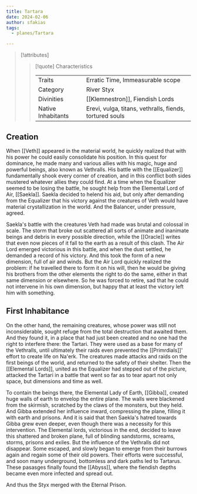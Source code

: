```yaml
---
title: Tartara
date: 2024-02-06
author: sfakias
tags:
  - planes/Tartara

---
```

> [!attributes]
> 
> > [!quote] Characteristics
> >
> > | | |
> > | --- | --- |
> > | Traits |  Erratic Time, Immeasurable scope |
> > | Category |  River Styx |
> > | Divinities |  [[Klemnestron]], Fiendish Lords |
> > | Native Inhabitants |  Erevi, vulga, titans, vethralls, fiends, tortured souls |

## Creation

When [[Veth]] appeared in the material world, he quickly realized that with his power he could easily consolidate his position. In this quest for dominance, he made many and various allies with his magic, huge and powerful beings, also known as Vethralls. His battle with the [[Equalizer]] fundamentally shook every corner of creation, and in this conflict both sides mustered whatever allies they could find. At a time when the Equalizer seemed to be losing the battle, he sought help from the Elemental Lord of Air, [[Saekla]]. Saekla decided to helend his aid, but only after demanding from the Equalizer that his victory against the creatures of Veth would have material crystallization in the world. And the Balancer, under pressure, agreed.

Saekla's battle with the creatures Veth had made was brutal and colossal in scale. The storm that broke out scattered all sorts of animate and inanimate beings and debris in every possible direction, while the [[Oracle]] writes that even now pieces of it fall to the earth as a result of this clash. The Air Lord emerged victorious in this battle, and when the dust settled, he demanded a record of his victory. And this took the form of a new dimension, full of air and winds. But the Air Lord quickly realized the problem: if he travelled there to form it on his will, then he would be giving his brothers from the other elements the right to do the same, either in that same dimension or elsewhere. So he was forced to retire, sad that he could not intervene in his own dimension, but happy that at least the victory left him with something.

## First Inhabitance

On the other hand, the remaining creatures, whose power was still not inconsiderable, sought refuge from the total destruction that awaited them. And they found it, in a place that had just been created and no one had the right to interfere there: the Tartari. They were used as a base for many of the Vethralls, until ultimately their raids even prevented the [[Primrdials]]' effort to create life on Na'erk. The creatures made attacks and raids on the first beings of the world, and returned to the safety of their shelter. Then the [[Elemental Lords]], united as the Equalizer had stepped out of the picture, attacked the Tartari in a battle that went so far as to tear apart not only space, but dimensions and time as well.

To contain the beings there, the Elemental Lady of Earth, [[Gibba]], created huge walls of earth to envelop the entire plane. The walls were blackened from the skirmish, scratched by the claws of the monsters, but they held. And Gibba extended her influence inward, compressing the plane, filling it with earth and prisons. And it is said that then Saekla's hatred towards Gibba grew even deeper, even though there was a necessity for this intervention. The Elemental lords, victorious in the end, decided to leave this shattered and broken plane, full of blinding sandstorms, screams, storms, prisons and exiles.
But the influence of the Vethralls did not disappear. Some escaped, and slowly began to emerge from their burrows again and regain some of their old powers. Their efforts were successful, and soon many underground, bottomless and dark paths led to Tartarus. These pasasges finally found the [[Abyss]], where the fiendish depths became even more infected and spread out.

And thus the Styx merged with the Eternal Prison.